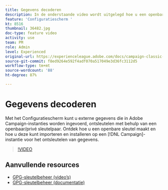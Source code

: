 ```yaml
---
title: Gegevens decoderen
description: In de onderstaande video wordt uitgelegd hoe u een openbare sleutel maakt en hoe u deze kunt importeren en installeren op een Campaign-instantie voor het ontsleutelen van gegevens.
feature: 'Configuratiescherm '
kt: 8516
thumbnail: 36482.jpg
doc-type: feature video
activity: use
team: PM
role: Admin
level: Experienced
original-url: https://experienceleague.adobe.com/docs/campaign-classic-learn/tutorials/administrating/control-panel-acc/gpg-key-management/decrypting-data.html
source-git-commit: f8ed9264e592f4adf070a517049e3d36fc3112d5
workflow-type: tm+mt
source-wordcount: '88'
ht-degree: 87%

---
```


# Gegevens decoderen

Met het Configuratiescherm kunt u externe gegevens die in Adobe Campaign-instanties worden ingevoerd, ontsleutelen met behulp van een openbaar/privé sleutelpaar.
Ontdek hoe u een openbare sleutel maakt en hoe u deze kunt importeren en installeren op een [!DNL Campaign]-instantie voor het ontsleutelen van gegevens.

>[!VIDEO](https://video.tv.adobe.com/v/36482?quality=12)

## Aanvullende resources

* [GPG-sleutelbeheer (video’s)](./gpg-key-management-overview.md)
* [GPG-sleutelbeheer (documentatie)](https://experienceleague.adobe.com/docs/control-panel/using/instances-settings/gpg-keys-management.html)
